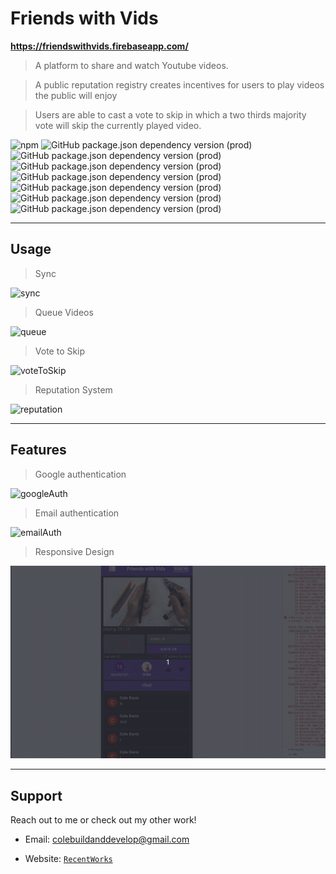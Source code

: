 # Friends with Vids

**https://friendswithvids.firebaseapp.com/**

> A platform to share and watch Youtube videos. 

> A public reputation registry creates incentives for users to play videos the public will enjoy

> Users are able to cast a vote to skip in which a two thirds majority vote will skip the currently played video. 

![npm](https://img.shields.io/npm/v/npm)
![GitHub package.json dependency version (prod)](https://img.shields.io/github/package-json/dependency-version/colebuildanddevelop/friendswithvids/react)
![GitHub package.json dependency version (prod)](https://img.shields.io/github/package-json/dependency-version/colebuildanddevelop/friendswithvids/redux)
![GitHub package.json dependency version (prod)](https://img.shields.io/github/package-json/dependency-version/colebuildanddevelop/friendswithvids/react-router-dom)
![GitHub package.json dependency version (prod)](https://img.shields.io/github/package-json/dependency-version/colebuildanddevelop/friendswithvids/express)
![GitHub package.json dependency version (prod)](https://img.shields.io/github/package-json/dependency-version/colebuildanddevelop/friendswithvids/@material-ui/core)
![GitHub package.json dependency version (prod)](https://img.shields.io/github/package-json/dependency-version/colebuildanddevelop/friendswithvids/react-youtube)
![GitHub package.json dependency version (prod)](https://img.shields.io/github/package-json/dependency-version/colebuildanddevelop/friendswithvids/firebase)

---

## Usage

> Sync 

![sync](https://github.com/Colebuildanddevelop/friendswithvids/blob/master/src/static/sync.gif)

> Queue Videos

![queue](https://github.com/Colebuildanddevelop/friendswithvids/blob/master/src/static/queue.gif)

> Vote to Skip

![voteToSkip](https://github.com/Colebuildanddevelop/friendswithvids/blob/master/src/static/voteToSkip.gif)

> Reputation System

![reputation](https://github.com/Colebuildanddevelop/friendswithvids/blob/master/src/static/reputation.gif)

---

## Features

> Google authentication

![googleAuth](https://github.com/Colebuildanddevelop/friendswithvids/blob/master/src/static/googleAuth.gif)

> Email authentication

![emailAuth](https://github.com/Colebuildanddevelop/friendswithvids/blob/master/src/static/emailAuth.gif)

> Responsive Design

![responsive](https://github.com/Colebuildanddevelop/friendswithvids/blob/master/src/static/responsive.gif)

---

## Support

Reach out to me or check out my other work!

- Email: colebuildanddevelop@gmail.com

- Website: <a href="https://portfolio-5e35d.firebaseapp.com/" target="_blank">`RecentWorks`</a>

